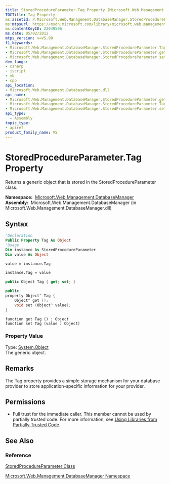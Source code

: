 ```yaml
---
title: StoredProcedureParameter.Tag Property (Microsoft.Web.Management.DatabaseManager)
TOCTitle: Tag Property
ms:assetid: P:Microsoft.Web.Management.DatabaseManager.StoredProcedureParameter.Tag
ms:mtpsurl: https://msdn.microsoft.com/library/microsoft.web.management.databasemanager.storedprocedureparameter.tag(v=VS.90)
ms:contentKeyID: 22049506
ms.date: 05/02/2012
mtps_version: v=VS.90
f1_keywords:
- Microsoft.Web.Management.DatabaseManager.StoredProcedureParameter.Tag
- Microsoft.Web.Management.DatabaseManager.StoredProcedureParameter.get_Tag
- Microsoft.Web.Management.DatabaseManager.StoredProcedureParameter.set_Tag
dev_langs:
- csharp
- jscript
- vb
- cpp
api_location:
- Microsoft.Web.Management.DatabaseManager.dll
api_name:
- Microsoft.Web.Management.DatabaseManager.StoredProcedureParameter.get_Tag
- Microsoft.Web.Management.DatabaseManager.StoredProcedureParameter.Tag
- Microsoft.Web.Management.DatabaseManager.StoredProcedureParameter.set_Tag
api_type:
  - Assembly
topic_type:
- apiref
product_family_name: VS
---
```


# StoredProcedureParameter.Tag Property

Returns a generic object that is stored in the StoredProcedureParameter class.

**Namespace:**  [Microsoft.Web.Management.DatabaseManager](microsoft-web-management-databasemanager-namespace.md)  
**Assembly:**  Microsoft.Web.Management.DatabaseManager (in Microsoft.Web.Management.DatabaseManager.dll)

## Syntax

```vb
'Declaration
Public Property Tag As Object
'Usage
Dim instance As StoredProcedureParameter
Dim value As Object

value = instance.Tag

instance.Tag = value
```

```csharp
public Object Tag { get; set; }
```

```cpp
public:
property Object^ Tag {
    Object^ get ();
    void set (Object^ value);
}
```

```jscript
function get Tag () : Object
function set Tag (value : Object)
```

### Property Value

Type: [System.Object](https://msdn.microsoft.com/library/e5kfa45b)  
The generic object.  

## Remarks

The Tag property provides a simple storage mechanism for your database provider to store application-specific information for your provider.

## Permissions

  - Full trust for the immediate caller. This member cannot be used by partially trusted code. For more information, see [Using Libraries from Partially Trusted Code](https://msdn.microsoft.com/library/8skskf63).

## See Also

### Reference

[StoredProcedureParameter Class](storedprocedureparameter-class-microsoft-web-management-databasemanager.md)

[Microsoft.Web.Management.DatabaseManager Namespace](microsoft-web-management-databasemanager-namespace.md)

